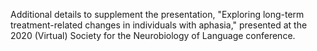 Additional details to supplement the presentation, "Exploring long-term treatment-related changes in individuals with aphasia," presented at the 2020 (Virtual) Society for the Neurobiology of Language conference. 
